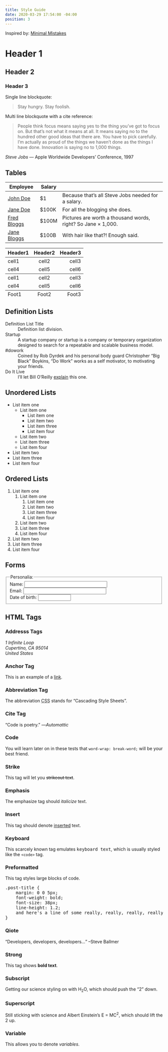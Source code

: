 ```yaml
---
title: Style Guide
date: 2020-03-29 17:54:00 -04:00
position: 3
---
```


Inspired by: [Minimal Mistakes](https://mmistakes.github.io/minimal-mistakes/markup/markup-html-tags-and-formatting/)

# Header 1

## Header 2

### Header 3

Single line blockquote:

> Stay hungry. Stay foolish.

Multi line blockquote with a cite reference:

> People think focus means saying yes to the thing you’ve got to focus on. But that’s not what it means at all. It means saying no to the hundred other good ideas that there are. You have to pick carefully. I’m actually as proud of the things we haven’t done as the things I have done. Innovation is saying no to 1,000 things.

<p class ="small"><cite>Steve Jobs</cite> — Apple Worldwide Developers’ Conference, 1997</p>

## Tables

<table>
  <thead>
    <tr>
      <th>Employee</th>
      <th>Salary</th>
      <th>&nbsp;</th>
    </tr>
  </thead>
  <tbody>
    <tr>
      <td><a href="#">John Doe</a></td>
      <td>$1</td>
      <td>Because that’s all Steve Jobs needed for a salary.</td>
    </tr>
    <tr>
      <td><a href="#">Jane Doe</a></td>
      <td>$100K</td>
      <td>For all the blogging she does.</td>
    </tr>
    <tr>
      <td><a href="#">Fred Bloggs</a></td>
      <td>$100M</td>
      <td>Pictures are worth a thousand words, right? So Jane × 1,000.</td>
    </tr>
    <tr>
      <td><a href="#">Jane Bloggs</a></td>
      <td>$100B</td>
      <td>With hair like that?! Enough said.</td>
    </tr>
  </tbody>
</table>

<table>
  <thead>
    <tr>
      <th style="text-align: left">Header1</th>
      <th style="text-align: center">Header2</th>
      <th style="text-align: right">Header3</th>
    </tr>
  </thead>
  <tbody>
    <tr>
      <td style="text-align: left">cell1</td>
      <td style="text-align: center">cell2</td>
      <td style="text-align: right">cell3</td>
    </tr>
    <tr>
      <td style="text-align: left">cell4</td>
      <td style="text-align: center">cell5</td>
      <td style="text-align: right">cell6</td>
    </tr>
  </tbody>
  <tbody>
    <tr>
      <td style="text-align: left">cell1</td>
      <td style="text-align: center">cell2</td>
      <td style="text-align: right">cell3</td>
    </tr>
    <tr>
      <td style="text-align: left">cell4</td>
      <td style="text-align: center">cell5</td>
      <td style="text-align: right">cell6</td>
    </tr>
  </tbody>
  <tfoot>
    <tr>
      <td style="text-align: left">Foot1</td>
      <td style="text-align: center">Foot2</td>
      <td style="text-align: right">Foot3</td>
    </tr>
  </tfoot>
</table>

## Definition Lists

<dl>
  <dt>Definition List Title</dt>
  <dd>Definition list division.</dd>
  <dt>Startup</dt>
  <dd>A startup company or startup is a company or temporary organization designed to search for a repeatable and scalable business model.</dd>
  <dt>#dowork</dt>
  <dd>Coined by Rob Dyrdek and his personal body guard Christopher “Big Black” Boykins, “Do Work” works as a self motivator, to motivating your friends.</dd>
  <dt>Do It Live</dt>
  <dd>I’ll let Bill O’Reilly <a href="https://www.youtube.com/watch?v=O_HyZ5aW76c" title="We'll Do It Live">explain</a> this one.</dd>
</dl>

## Unordered Lists

<ul>
  <li>List item one
    <ul>
      <li>List item one
        <ul>
          <li>List item one</li>
          <li>List item two</li>
          <li>List item three</li>
          <li>List item four</li>
        </ul>
      </li>
      <li>List item two</li>
      <li>List item three</li>
      <li>List item four</li>
    </ul>
  </li>
  <li>List item two</li>
  <li>List item three</li>
  <li>List item four</li>
</ul>

## Ordered Lists

<ol>
  <li>List item one
    <ol>
      <li>List item one
        <ol>
          <li>List item one</li>
          <li>List item two</li>
          <li>List item three</li>
          <li>List item four</li>
        </ol>
      </li>
      <li>List item two</li>
      <li>List item three</li>
      <li>List item four</li>
    </ol>
  </li>
  <li>List item two</li>
  <li>List item three</li>
  <li>List item four</li>
</ol>

## Forms

<form>
  <fieldset>
    <legend>Personalia:</legend>
    Name: <input type="text" size="30"><br>
    Email: <input type="text" size="30"><br>
    Date of birth: <input type="text" size="10">
  </fieldset>
</form>

## HTML Tags

### Addresss Tags

<address>
  1 Infinite Loop<br> Cupertino, CA 95014<br> United States
</address>

### Anchor Tag

<p>This is an example of a <a href="http://apple.com" title="Apple">link</a>.</p>

### Abbreviation Tag

<p>The abbreviation <abbr title="Cascading Style Sheets">CSS</abbr> stands for “Cascading Style Sheets”.</p>

### Cite Tag

<p>“Code is poetry.” —<cite>Automattic</cite></p>

### Code

<p>You will learn later on in these tests that <code class="language-plaintext highlighter-rouge">word-wrap: break-word;</code> will be your best friend.</p>

### Strike

<p>This tag will let you <strike>strikeout text</strike>.</p>

### Emphasis

<p>The emphasize tag should <em>italicize</em> text.</p>

### Insert

<p>This tag should denote <ins>inserted</ins> text.</p>

### Keyboard

<p>This scarcely known tag emulates <kbd>keyboard text</kbd>, which is usually styled like the <code class="language-plaintext highlighter-rouge">&lt;code&gt;</code> tag.</p>

### Preformatted

<p>This tag styles large blocks of code.</p>

<pre>.post-title {
	margin: 0 0 5px;
	font-weight: bold;
	font-size: 38px;
	line-height: 1.2;
	and here's a line of some really, really, really, really long text, just to see how the PRE tag handles it and to find out how it overflows;
}
</pre>

### Qiote

<p><q>Developers, developers, developers…</q> –Steve Ballmer</p>

### Strong

<p>This tag shows <strong>bold text</strong>.</p>

### Subscript

<p>Getting our science styling on with H<sub>2</sub>O, which should push the “2” down.</p>

### Superscript

<p>Still sticking with science and Albert Einstein’s E = MC<sup>2</sup>, which should lift the 2 up.</p>

### Variable

<p>This allows you to denote <var>variables</var>.</p>
